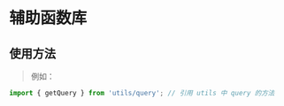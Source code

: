 辅助函数库
================

使用方法
----------------
>例如：
``` javascript
import { getQuery } from 'utils/query'; // 引用 utils 中 query 的方法
```